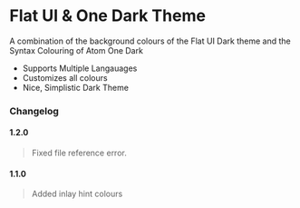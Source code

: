 # Flat UI & One Dark Theme

A combination of the background colours of the Flat UI Dark theme and the Syntax Colouring of Atom One Dark

- Supports Multiple Langauages
- Customizes all colours
- Nice, Simplistic Dark Theme

### Changelog

#### 1.2.0
>
> Fixed file reference error.

#### 1.1.0
>
> Added inlay hint colours
